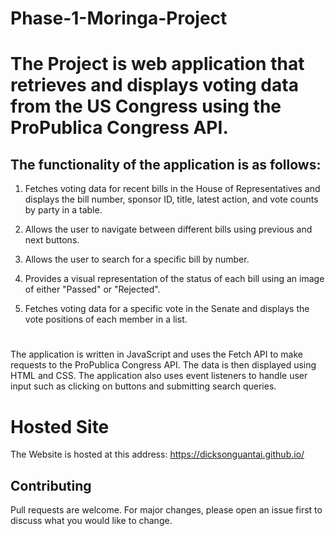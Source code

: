 # Phase-1-Moringa-Project
# The Project is web application that retrieves and displays voting data from the US Congress using the ProPublica Congress API. 

## The functionality of the application is as follows:

1. Fetches voting data for recent bills in the House of Representatives and displays the bill number, sponsor ID, title, latest action, and vote counts by party in a table.

2. Allows the user to navigate between different bills using previous and next buttons.

3. Allows the user to search for a specific bill by number.

4. Provides a visual representation of the status of each bill using an image of either "Passed" or "Rejected".

5. Fetches voting data for a specific vote in the Senate and displays the vote positions of each member in a list.

#
The application is written in JavaScript and uses the Fetch API to make requests to the ProPublica Congress API. The data is then displayed using HTML and CSS. The application also uses event listeners to handle user input such as clicking on buttons and submitting search queries.

# Hosted Site 

The Website is hosted at this address: https://dicksonguantai.github.io/

## Contributing
Pull requests are welcome. For major changes, please open an issue first to discuss what you would like to change.
